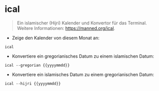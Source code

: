# ical

> Ein islamischer (Hijri) Kalender und Konvertor für das Terminal.
> Weitere Informationen: <https://manned.org/ical>.

- Zeige den Kalender von diesem Monat an:

`ical`

- Konvertiere ein gregorianisches Datum zu einem islamischen Datum:

`ical --gregorian {{yyyymmdd}}`

- Konvertiere ein islamisches Datum zu einem gregorianischen Datum:

`ical --hijri {{yyyymmdd}}`
